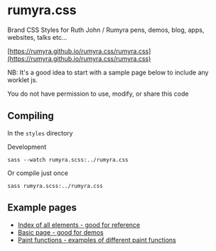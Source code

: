 # rumyra.css

Brand CSS Styles for Ruth John / Rumyra pens, demos, blog, apps, websites, talks etc...

[https://rumyra.github.io/rumyra.css/rumyra.css](https://rumyra.github.io/rumyra.css/rumyra.css)

NB: It's a good idea to start with a sample page below to include any worklet js.

You do not have permission to use, modify, or share this code

## Compiling

In the `styles` directory

Development

`sass --watch rumyra.scss:../rumyra.css`

Or compile just once

`sass rumyra.scss:../rumyra.css`

## Example pages

- [Index of all elements - good for reference](https://rumyra.github.io/rumyra.css/)
- [Basic page - good for demos](https://rumyra.github.io/rumyra.css/studio-page.html)
- [Paint functions - examples of different paint functions](https://rumyra.github.io/rumyra.css/paint-functions.html)


